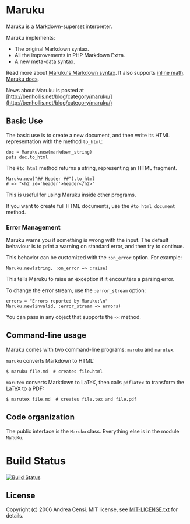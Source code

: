 # Maruku

Maruku is a Markdown-superset interpreter.

Maruku implements:

* The original Markdown syntax.
* All the improvements in PHP Markdown Extra.
* A new meta-data syntax.

Read more about [Maruku's Markdown syntax](http://rdoc.info/github/bhollis/maruku/master/file/docs/markdown_syntax.md). It also supports [inline math](http://rdoc.info/github/bhollis/maruku/file/docs/math.md). [Maruku docs](http://rdoc.info/github/bhollis/maruku/master/).

News about Maruku is posted at [http://benhollis.net/blog/category/maruku/](http://benhollis.net/blog/category/maruku/)

## Basic Use

The basic use is to create a new document, and then write
its HTML representation with the method `to_html`:

    doc = Maruku.new(markdown_string)
    puts doc.to_html

The `#to_html` method returns a string,
representing an HTML fragment.

    Maruku.new("## Header ##").to_html
    # => "<h2 id='header'>header</h2>"

This is useful for using Maruku inside other programs.

If you want to create full HTML documents,
use the `#to_html_document` method.

### Error Management

Maruku warns you if something is wrong with the input.
The default behaviour is to print a warning on standard error,
and then try to continue.

This behavior can be customized with the `:on_error` option.
For example:

    Maruku.new(string, :on_error => :raise)

This tells Maruku to raise an exception
if it encounters a parsing error.

To change the error stream, use the `:error_stream` option:

    errors = "Errors reported by Maruku:\n"
    Maruku.new(invalid, :error_stream => errors)

You can pass in any object that supports the `<<` method.

## Command-line usage

Maruku comes with two command-line programs: `maruku` and `marutex`.

`maruku` converts Markdown to HTML:

    $ maruku file.md  # creates file.html

`marutex` converts Markdown to LaTeX,
then calls `pdflatex` to transform the LaTeX to a PDF:

    $ marutex file.md  # creates file.tex and file.pdf

## Code organization

The public interface is the `Maruku` class.
Everything else is in the module `MaRuKu`.

# Build Status

[![Build Status](https://travis-ci.org/bhollis/maruku.png)](http://travis-ci.org/bhollis/maruku)

## License

Copyright (c) 2006 Andrea Censi. MIT license, see [MIT-LICENSE.txt] for details.

[MIT-LICENSE.txt]: https://github.com/bhollis/maruku/blob/master/MIT-LICENSE.txt
